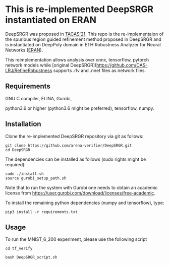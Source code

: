 This is re-implemented DeepSRGR instantiated on ERAN
========

DeepSRGR was proposed in [TACAS'21](https://arxiv.org/abs/2010.07722).
This repo is the re-implementaion of the spurious region guided refinement method proposed in DeepSRGR and is instantiated on DeepPoly domain in ETH Robustness Analyzer for Neural Networks ([ERAN](https://github.com/eth-sri/eran)). 

This reimplementation allows analysis over onnx, tensorflow, pytorch network models while [original DeepSRGR](https://github.com/CAS-LRJ/RefineRobustness supports .rlv and .nnet files as network files.


Requirements 
------------
GNU C compiler, ELINA, Gurobi,

python3.6 or higher (python3.6 might be preferred), tensorflow, numpy.


Installation
------------
Clone the re-implemented DeepSRGR repository via git as follows:
```
git clone https://github.com/arena-verifier/DeepSRGR.git
cd DeepSRGR
```

The dependencies can be installed as follows (sudo rights might be required):
```
sudo ./install.sh
source gurobi_setup_path.sh
```

Note that to run the system with Gurobi one needs to obtain an academic license from https://user.gurobi.com/download/licenses/free-academic.

To install the remaining python dependencies (numpy and tensorflow), type:

```
pip3 install -r requirements.txt
```


Usage
-------------
To run the MNIST_6_200 experiment, please use the following script
```
cd tf_verify

bash DeepSRGR_script.sh
```
